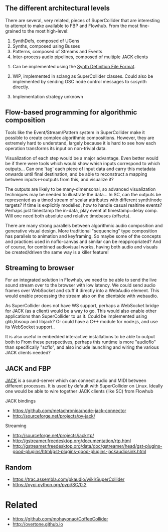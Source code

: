 
The different architectural levels
---------------------------

There are several, very related, pieces of SuperCollider that are
interesting to attempt to make available to FBP and Flowhub.
From the most fine-grained to the most high-level:
1. SynthDefs, composed of UGens 
2. Synths, composed using Busses
3. Patterns, composed of Streams and Events
4. Inter-process audio pipelines, composed of multiple JACK clients

1) Can be implemented using the [Synth Definition File Format](http://doc.sccode.org/Reference/Synth-Definition-File-Format.html).

2) WIP, implemented in sclang as SuperCollider classes.
Could also be implemented by sending OSC node control messages to scsynth directly.

3) Implementation strategy unknown

Flow-based programming for algorithmic composition
--------------------------------

Tools like the Event/Stream/Pattern system in SuperCollider make
it possible to create complex algorithmic compositions.
However, they are extremely hard to understand, largely because
it is hard to see how each operation transforms its input on
non-trivial data.

Visualization of each step would be a major advantage.
Even better would be if there were tools which would show whish inputs
correspond to which outputs...
Can one 'tag' each piece of input data and carry this metadata onwards
until final destination, and be able to reconstruct a mapping between inputs<->outputs from this, and visualize it?

The outputs are likely to be many-dimensonal, so advanced visualization
techniques may be needed to illustrate the data...
In SC, can the outputs be represented as a timed stream of
scalar attributes with different synth/node targets?
If time is explicitly modelled, how to handle casual realtime events?
Perhaps just timestamp the in-data, play event at timestamp+delay comp.
Will one need both absolute and relative timebases (offsets).

There are many strong parallels between algorithmic audio composition
and generative visual design. More traditional "sequencing" type composition
has parallels to animation and keyframing. So maybe some of the concepts and
practices used in noflo-canvas and similar can be reappropriated?
And of course, for combined audiovisual works, having both audio and visuals be
created/driven the same way is a killer feature!


Streaming to browser
---------------------
For an integrated solution in Flowhub, we need to be able to send the live sound stream
over to the browser with low latency.
We could send audio frames over WebSocket and stuff it directly into a WebAudio element.
This would enable processing the stream also on the clientside with webaudio.

As SuperCollider does not have WS support, perhaps a WebSocket bridge for JACK (as a client)
would be a way to go. This would also enable other applications than SuperCollider to us it.
Could be implemented using glib,libsoup and libjack?
Or could have a C++ module for node.js, and use its WebSocket support..

It is also useful in embedded interactive installations to be able to output both to
From these perspectives, perhaps this runtime is more "audioflo" than specifically "scflo",
and also include launching and wiring the various JACK clients needed?



JACK and FBP
--------------
[JACK](http://jackaudio.org/) is a sound-server which can connect audio and MIDI between
different processes. It is used by default with SuperCollider on Linux.
Ideally one would be able to wire together JACK clients (like SC) from Flowhub

JACK bindings
* https://github.com/metachronica/node-jack-connector
* http://sourceforge.net/projects/py-jack/

Streaming
* http://sourceforge.net/projects/jackrtp/
* http://gstreamer.freedesktop.org/documentation/rtp.html
* http://gstreamer.freedesktop.org/data/doc/gstreamer/head/gst-plugins-good-plugins/html/gst-plugins-good-plugins-jackaudiosink.html

Random
---------

* https://trac.assembla.com/pkaudio/wiki/SuperCollider
* https://pypi.python.org/pypi/SC/0.2


Related
========

* https://github.com/mohayonao/CoffeeCollider
* http://overtone.github.io

